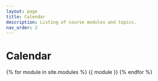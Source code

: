```yaml
---
layout: page
title: Calendar
description: Listing of course modules and topics.
nav_order: 2
---
```


# Calendar

{% for module in site.modules %}
{{ module }}
{% endfor %}
